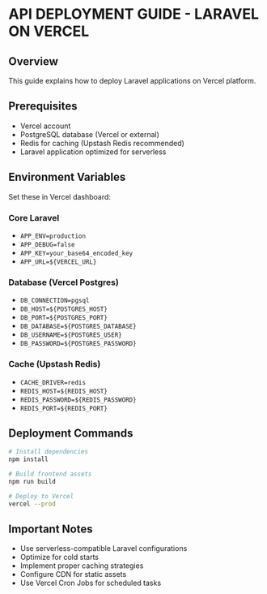 # API DEPLOYMENT GUIDE - LARAVEL ON VERCEL

## Overview
This guide explains how to deploy Laravel applications on Vercel platform.

## Prerequisites
- Vercel account
- PostgreSQL database (Vercel or external)
- Redis for caching (Upstash Redis recommended)
- Laravel application optimized for serverless

## Environment Variables
Set these in Vercel dashboard:

### Core Laravel
- `APP_ENV=production`
- `APP_DEBUG=false`
- `APP_KEY=your_base64_encoded_key`
- `APP_URL=${VERCEL_URL}`

### Database (Vercel Postgres)
- `DB_CONNECTION=pgsql`
- `DB_HOST=${POSTGRES_HOST}`
- `DB_PORT=${POSTGRES_PORT}`
- `DB_DATABASE=${POSTGRES_DATABASE}`
- `DB_USERNAME=${POSTGRES_USER}`
- `DB_PASSWORD=${POSTGRES_PASSWORD}`

### Cache (Upstash Redis)
- `CACHE_DRIVER=redis`
- `REDIS_HOST=${REDIS_HOST}`
- `REDIS_PASSWORD=${REDIS_PASSWORD}`
- `REDIS_PORT=${REDIS_PORT}`

## Deployment Commands
```bash
# Install dependencies
npm install

# Build frontend assets
npm run build

# Deploy to Vercel
vercel --prod
```

## Important Notes
- Use serverless-compatible Laravel configurations
- Optimize for cold starts
- Implement proper caching strategies
- Configure CDN for static assets
- Use Vercel Cron Jobs for scheduled tasks